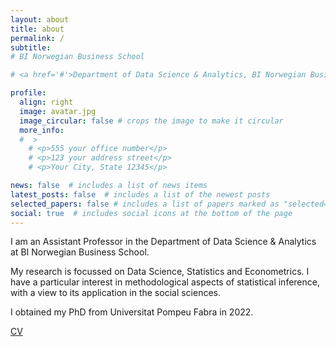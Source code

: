 ```yaml
---
layout: about
title: about
permalink: /
subtitle: 
# BI Norwegian Business School 

# <a href='#'>Department of Data Science & Analytics, BI Norwegian Business School</a>. 

profile:
  align: right
  image: avatar.jpg
  image_circular: false # crops the image to make it circular
  more_info:
  #  >
    # <p>555 your office number</p>
    # <p>123 your address street</p>
    # <p>Your City, State 12345</p>

news: false  # includes a list of news items
latest_posts: false  # includes a list of the newest posts
selected_papers: false # includes a list of papers marked as "selected={true}"
social: true  # includes social icons at the bottom of the page
---
```

I am an Assistant Professor in the Department of Data Science & Analytics at BI Norwegian Business School.

My research is focussed on Data Science, Statistics and Econometrics. I have a particular interest in methodological aspects of statistical inference, with a view to its application in the social sciences.
 <!-- I have a particular interest in the statistical properties of infinite dimensional models.  -->

I obtained my PhD from Universitat Pompeu Fabra in 2022. 

[CV](https://adamjclee.github.io/assets/pdf/cv.pdf)

<!-- Put your address / P.O. box / other info right below your picture. You can also disable any of these elements by editing `profile` property of the YAML header of your `_pages/about.md`. Edit `_bibliography/papers.bib` and Jekyll will render your [publications page](/al-folio/publications/) automatically. -->

<!-- Link to your social media connections, too. This theme is set up to use [Font Awesome icons](https://fontawesome.com/) and [Academicons](https://jpswalsh.github.io/academicons/), like the ones below. Add your Facebook, Twitter, LinkedIn, Google Scholar, or just disable all of them. -->